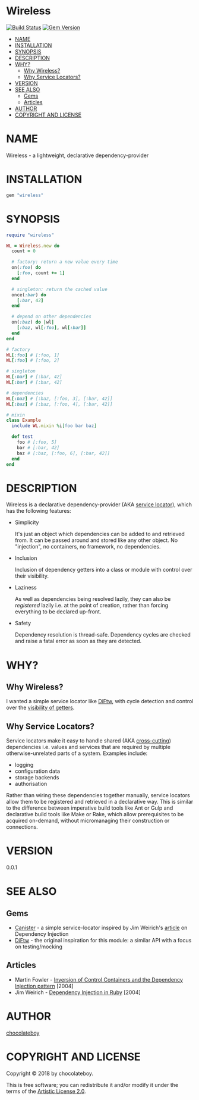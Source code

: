 # Wireless

[![Build Status](https://travis-ci.org/chocolateboy/wireless.svg)](https://travis-ci.org/chocolateboy/wireless)
[![Gem Version](https://img.shields.io/gem/v/wireless.svg)](https://rubygems.org/gems/wireless)

<!-- START doctoc generated TOC please keep comment here to allow auto update -->
<!-- DON'T EDIT THIS SECTION, INSTEAD RE-RUN doctoc TO UPDATE -->

- [NAME](#name)
- [INSTALLATION](#installation)
- [SYNOPSIS](#synopsis)
- [DESCRIPTION](#description)
- [WHY?](#why)
  - [Why Wireless?](#why-wireless)
  - [Why Service Locators?](#why-service-locators)
- [VERSION](#version)
- [SEE ALSO](#see-also)
  - [Gems](#gems)
  - [Articles](#articles)
- [AUTHOR](#author)
- [COPYRIGHT AND LICENSE](#copyright-and-license)

<!-- END doctoc generated TOC please keep comment here to allow auto update -->

# NAME

Wireless - a lightweight, declarative dependency-provider

# INSTALLATION

```ruby
gem "wireless"
```

# SYNOPSIS

```ruby
require "wireless"

WL = Wireless.new do
  count = 0

  # factory: return a new value every time
  on(:foo) do
    [:foo, count += 1]
  end

  # singleton: return the cached value
  once(:bar) do
    [:bar, 42]
  end

  # depend on other dependencies
  on(:baz) do |wl|
    [:baz, wl[:foo], wl[:bar]]
  end
end

# factory
WL[:foo] # [:foo, 1]
WL[:foo] # [:foo, 2]

# singleton
WL[:bar] # [:bar, 42]
WL[:bar] # [:bar, 42]

# dependencies
WL[:baz] # [:baz, [:foo, 3], [:bar, 42]]
WL[:baz] # [:baz, [:foo, 4], [:bar, 42]]

# mixin
class Example
  include WL.mixin %i[foo bar baz]

  def test
    foo # [:foo, 5]
    bar # [:bar, 42]
    baz # [:baz, [:foo, 6], [:bar, 42]]
  end
end
```

# DESCRIPTION

Wireless is a declarative dependency-provider (AKA [service locator](https://en.wikipedia.org/wiki/Service_locator_pattern)),
which has the following features:

* Simplicity

    It's just an object which dependencies can be added to and retrieved from. It can
    be passed around and stored like any other object. No "injection", no containers,
    no framework, no dependencies.

* Inclusion

    Inclusion of dependency getters into a class or module with control over their visibility.

* Laziness

    As well as dependencies being resolved lazily, they can also be *registered* lazily i.e.
    at the point of creation, rather than forcing everything to be declared up-front.

* Safety

    Dependency resolution is thread-safe. Dependency cycles are checked and raise a fatal
    error as soon as they are detected.

# WHY?

## Why Wireless?

I wanted a simple service locator like [DiFtw](https://github.com/jhollinger/ruby-diftw),
with cycle detection and control over the [visibility of getters](https://github.com/jhollinger/ruby-diftw/issues/1).

## Why Service Locators?

Service locators make it easy to handle shared (AKA
[cross-cutting](https://en.wikipedia.org/wiki/Cross-cutting_concern)) dependencies i.e.
values and services that are required by multiple otherwise-unrelated parts of a system.
Examples include:

* logging
* configuration data
* storage backends
* authorisation

Rather than wiring these dependencies together manually, service locators allow them to be
registered and retrieved in a declarative way. This is similar to the difference between
imperative build tools like Ant or Gulp and declarative build tools like Make or Rake, which
allow prerequisites to be acquired on-demand, without micromanaging their construction or connections.

# VERSION

0.0.1

# SEE ALSO

## Gems

- [Canister](https://github.com/mlibrary/canister) - a simple service-locator inspired by Jim Weirich's [article](https://archive.li/shxeA) on Dependency Injection
- [DiFtw](https://github.com/jhollinger/ruby-diftw) - the original inspiration for this module: a similar API with a focus on testing/mocking

## Articles

- Martin Fowler - [Inversion of Control Containers and the Dependency Injection pattern](https://www.martinfowler.com/articles/injection.html) [2004]
- Jim Weirich - [Dependency Injection in Ruby](https://archive.li/shxeA) [2004]

# AUTHOR

[chocolateboy](mailto:chocolate@cpan.org)

# COPYRIGHT AND LICENSE

Copyright © 2018 by chocolateboy.

This is free software; you can redistribute it and/or modify it under the
terms of the [Artistic License 2.0](http://www.opensource.org/licenses/artistic-license-2.0.php).
